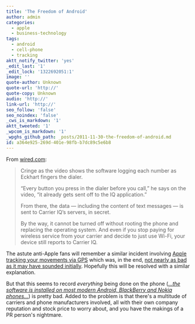 ```yaml
---
title: 'The Freedom of Android'
author: admin
categories:
  - apple
  - business-technology
tags:
  - android
  - cell-phone
  - tracking
aktt_notify_twitter: 'yes'
_edit_last: '1'
_edit_lock: '1322692051:1'
image: ''
quote-author: Unknown
quote-url: 'http://'
quote-copy: Unknown
audio: 'http://'
link-url: 'http://'
seo_follow: 'false'
seo_noindex: 'false'
_cws_is_markdown: '1'
aktt_tweeted: '1'
_wpcom_is_markdown: '1'
_wpghs_github_path: _posts/2011-11-30-the-freedom-of-android.md
id: a364e925-269d-401e-98fb-b7dc89c5e6b8
---
```

<p>From <a href="http://www.wired.com/threatlevel/2011/11/secret-software-logging-video/">wired.com</a>:</p>
<blockquote><p>
  Cringe as the video shows the software logging each number as Eckhart fingers the dialer.</p>
<p>  “Every button you press in the dialer before you call,” he says on the video, “it already gets sent off to the IQ application.”</p>
<p>  From there, the data — including the content of  text messages — is sent to Carrier IQ’s servers, in secret.</p>
<p>  By the way, it cannot be turned off without rooting the phone and replacing the operating system. And even if you stop paying for wireless service from your carrier and decide to just use Wi-Fi, your device still reports to Carrier IQ.
</p></blockquote>
<p>The astute anti-Apple fans will remember a similar incident involving <a href="https://chrisenns.com/2011/04/20/my-iphone-is-tracking-my-every-movement/">Apple tracking your movements via GPS</a> which was, in the end, <a href="https://chrisenns.com/2011/04/27/iphone-tracking-follow-up-from-apple/">not nearly as bad as it may have sounded initially</a>. Hopefully this will be resolved with a similar explanation.</p>
<p>But that this seems to record <em>everything</em> being done on the phone (<em><a href="http://www.wired.com/threatlevel/2011/11/secret-software-logging-video/">...the software is installed on most modern Android, BlackBerry and Nokia phones...</a></em>) is pretty bad. Added to the problem is that there's a multitude of carriers and phone manufacturers involved, all with their own company reputation and stock price to worry about, and you have the makings of a PR person's nightmare.</p>
